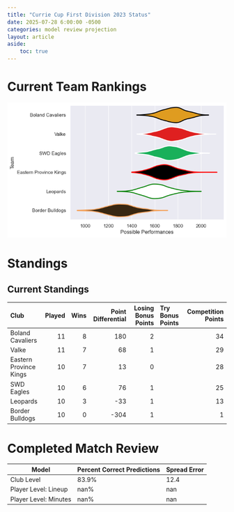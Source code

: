 ```yaml
---  
title: "Currie Cup First Division 2023 Status"  
date: 2025-07-28 6:00:00 -0500  
categories: model review projection  
layout: article  
aside:  
    toc: true  
---
```

# Current Team Rankings


![Club Rankings](plots/rankings_Currie_Cup_First_Division_2023.png)
# Standings

## Current Standings


| Club                   |   Played |   Wins |   Point Differential |   Losing Bonus Points | Try Bonus Points   |   Competition Points |
|:-----------------------|---------:|-------:|---------------------:|----------------------:|:-------------------|---------------------:|
| Boland Cavaliers       |       11 |      8 |                  180 |                     2 |                    |                   34 |
| Valke                  |       11 |      7 |                   68 |                     1 |                    |                   29 |
| Eastern Province Kings |       10 |      7 |                   13 |                     0 |                    |                   28 |
| SWD Eagles             |       10 |      6 |                   76 |                     1 |                    |                   25 |
| Leopards               |       10 |      3 |                  -33 |                     1 |                    |                   13 |
| Border Bulldogs        |       10 |      0 |                 -304 |                     1 |                    |                    1 |



# Completed Match Review


| Model | Percent Correct Predictions | Spread Error |
| ------ | ------ | ------ |
| Club Level | 83.9% | 12.4 |
| Player Level: Lineup | nan% | nan |
| Player Level: Minutes | nan% | nan |

